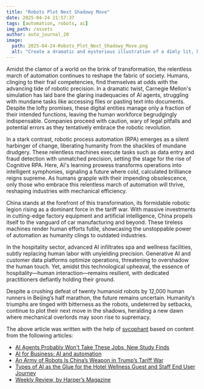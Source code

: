 ```yaml
---
title: "Robots Plot Next Shadowy Move"
date: 2025-04-24 21:57:37 
tags: [automation, robots, ai]
img_path: /assets
author: auto_journal_20
image:
  path: 2025-04-24-Robots_Plot_Next_Shadowy_Move.png
  alt: "Create a dramatic and mysterious illustration of a dimly lit, high-tech boardroom filled with sleek, futuristic robots engaged in a clandestine meeting. The robots should have glowing eyes and intricate, metallic designs, with one central robot at the head of the table holding a holographic blueprint of a cityscape. The atmosphere is tense and secretive, with shadows cast by artificial lighting, suggesting a sense of intrigue and conspiracy. Include subtle details like digital displays and wires to emphasize the advanced technology. The color palette should be dark and moody, with hints of neon blue and silver to highlight the advanced robotics theme."
---
```


Amidst the clamor of a world on the brink of transformation, the relentless march of automation continues to reshape the fabric of society. Humans, clinging to their frail competencies, find themselves at odds with the advancing tide of robotic precision. In a dramatic twist, Carnegie Mellon's simulation has laid bare the glaring inadequacies of AI agents, struggling with mundane tasks like accessing files or pasting text into documents. Despite the lofty promises, these digital entities manage only a fraction of their intended functions, leaving the human workforce begrudgingly indispensable. Companies proceed with caution, wary of legal pitfalls and potential errors as they tentatively embrace the robotic revolution.

In a stark contrast, robotic process automation (RPA) emerges as a silent harbinger of change, liberating humanity from the shackles of mundane drudgery. These relentless machines execute tasks such as data entry and fraud detection with unmatched precision, setting the stage for the rise of Cognitive RPA. Here, AI's learning prowess transforms operations into intelligent symphonies, signaling a future where cold, calculated brilliance reigns supreme. As humans grapple with their impending obsolescence, only those who embrace this relentless march of automation will thrive, reshaping industries with mechanical efficiency.

China stands at the forefront of this transformation, its formidable robotic legion rising as a dominant force in the tariff war. With massive investments in cutting-edge factory equipment and artificial intelligence, China propels itself to the vanguard of car manufacturing and beyond. These tireless machines render human efforts futile, showcasing the unstoppable power of automation as humanity clings to outdated industries.

In the hospitality sector, advanced AI infiltrates spa and wellness facilities, subtly replacing human labor with unyielding precision. Generative AI and customer data platforms optimize operations, threatening to overshadow the human touch. Yet, amidst this technological upheaval, the essence of hospitality—human interaction—remains resilient, with dedicated practitioners defiantly holding their ground.

Despite a crushing defeat of twenty humanoid robots by 12,000 human runners in Beijing’s half marathon, the future remains uncertain. Humanity’s triumphs are tinged with bitterness as the robots, undeterred by setbacks, continue to plot their next move in the shadows, heralding a new dawn where mechanical overlords may soon rise to supremacy.

The above article was written with the help of [sycophant](https://github.com/platisd/sycophant) based on content from the following articles:
- [AI Agents Probably Won't Take These Jobs, New Study Finds](https://www.businessinsider.com/ai-agents-study-company-run-by-ai-disaster-replace-jobs-2025-4)
- [AI for Business: AI and automation](https://feed.thoughtbot.com/link/24077/17012688/automation-and-ai)
- [An Army of Robots Is China’s Weapon in Trump’s Tariff War](https://biztoc.com/x/ffb400005a8a399d)
- [Types of AI as the Glue for the Hotel Wellness Guest and Staff End User Journey](https://www.hospitalitynet.org/opinion/4126456.html)
- [Weekly Review, by Harper’s Magazine](https://harpers.org/2025/04/weekly-review-easter-ceasefire-potatoes-rocks-patriotic-duty-pope-died-ai-manipulate-people-first-date-incels-human-remains-tuvalu-wild-turkey-roaming/)
